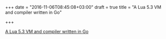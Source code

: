 +++
date = "2016-11-06T08:45:08+03:00"
draft = true
title = "A Lua 5.3 VM and compiler written in Go"

+++

<p><a href="https://github.com/milochristiansen/lua">A Lua 5.3 VM and compiler written in Go</a></p>

